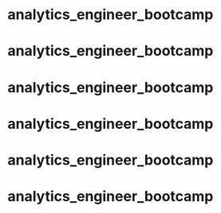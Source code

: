 # analytics_engineer_bootcamp
# analytics_engineer_bootcamp
# analytics_engineer_bootcamp
# analytics_engineer_bootcamp
# analytics_engineer_bootcamp
# analytics_engineer_bootcamp
